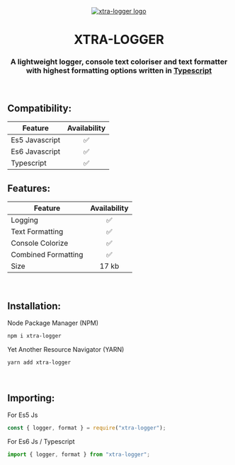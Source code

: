 <div align="center">
  <a href="#">
    <img src="https://github.com/user-attachments/assets/cd203167-3d1d-4114-981f-014f1044142c" alt="xtra-logger logo">
  </a>

  <h1 align="center">XTRA-LOGGER</h1>

  <p align="center">
    <h3>A lightweight logger, console text coloriser and text formatter with highest formatting options written in <a href="https://www.typescriptlang.org/docs/handbook/intro.html">Typescript </a> </h3>
  </p>
</div>

<br>

## Compatibility:

| Feature | Availability |
|----------|----------|
| Es5 Javascript    | <div align="center">✅</div>   | 
| Es6 Javascript    | <div align="center">✅</div>   | 
| Typescript    | <div align="center">✅</div>   |

## Features:

| Feature | Availability |
|----------|----------|
| Logging    | <div align="center">✅</div>   | 
| Text Formatting    | <div align="center">✅</div>   | 
| Console Colorize    | <div align="center">✅</div>   |
| Combined Formatting    | <div align="center">✅</div>   |
| Size    | <div align="center">17 kb</div>   | 

<br>

## Installation:
Node Package Manager (NPM)
```bash
npm i xtra-logger
```

Yet Another Resource Navigator (YARN)

```bash
yarn add xtra-logger
```

<br>

## Importing:

For Es5 Js

```js
const { logger, format } = require("xtra-logger");
```

For Es6 Js / Typescript

```js
import { logger, format } from "xtra-logger";
```

<br>
